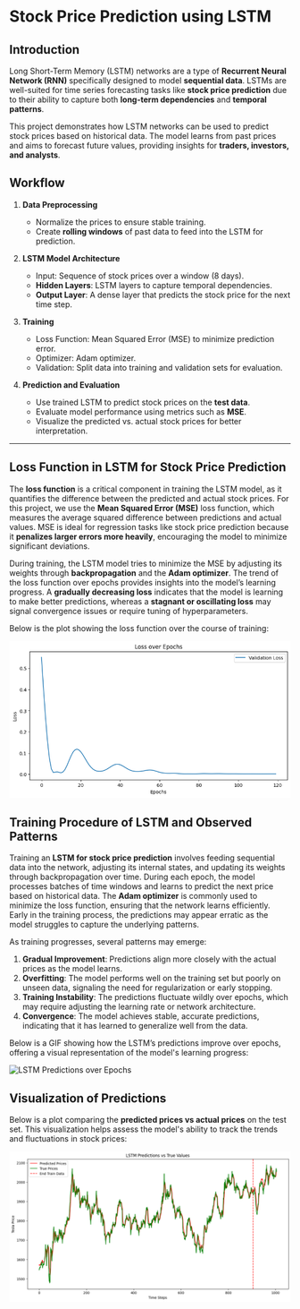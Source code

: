 # Stock Price Prediction using LSTM

## Introduction

Long Short-Term Memory (LSTM) networks are a type of **Recurrent Neural Network (RNN)** specifically designed to model **sequential data**. LSTMs are well-suited for time series forecasting tasks like **stock price prediction** due to their ability to capture both **long-term dependencies** and **temporal patterns**.

This project demonstrates how LSTM networks can be used to predict stock prices based on historical data. The model learns from past prices and aims to forecast future values, providing insights for **traders, investors, and analysts**.



## Workflow

1. **Data Preprocessing**  
   - Normalize the prices to ensure stable training.
   - Create **rolling windows** of past data to feed into the LSTM for prediction. 

2. **LSTM Model Architecture**  
   - Input: Sequence of stock prices over a window (8 days).
   - **Hidden Layers**: LSTM layers to capture temporal dependencies.
   - **Output Layer**: A dense layer that predicts the stock price for the next time step.

3. **Training**  
   - Loss Function: Mean Squared Error (MSE) to minimize prediction error.
   - Optimizer: Adam optimizer.
   - Validation: Split data into training and validation sets for evaluation.

4. **Prediction and Evaluation**  
   - Use trained LSTM to predict stock prices on the **test data**.
   - Evaluate model performance using metrics such as **MSE**.
   - Visualize the predicted vs. actual stock prices for better interpretation.

---
## Loss Function in LSTM for Stock Price Prediction

The **loss function** is a critical component in training the LSTM model, as it quantifies the difference between the predicted and actual stock prices. For this project, we use the **Mean Squared Error (MSE)** loss function, which measures the average squared difference between predictions and actual values. MSE is ideal for regression tasks like stock price prediction because it **penalizes larger errors more heavily**, encouraging the model to minimize significant deviations.

During training, the LSTM model tries to minimize the MSE by adjusting its weights through **backpropagation** and the **Adam optimizer**. The trend of the loss function over epochs provides insights into the model’s learning progress. A **gradually decreasing loss** indicates that the model is learning to make better predictions, whereas a **stagnant or oscillating loss** may signal convergence issues or require tuning of hyperparameters.

Below is the plot showing the loss function over the course of training:

![Loss Function Plot](plots/LSTM_Loss.png)

## Training Procedure of LSTM and Observed Patterns

Training an **LSTM for stock price prediction** involves feeding sequential data into the network, adjusting its internal states, and updating its weights through backpropagation over time. During each epoch, the model processes batches of time windows and learns to predict the next price based on historical data. The **Adam optimizer** is commonly used to minimize the loss function, ensuring that the network learns efficiently. Early in the training process, the predictions may appear erratic as the model struggles to capture the underlying patterns.

As training progresses, several patterns may emerge:
1. **Gradual Improvement**: Predictions align more closely with the actual prices as the model learns.
2. **Overfitting**: The model performs well on the training set but poorly on unseen data, signaling the need for regularization or early stopping.
3. **Training Instability**: The predictions fluctuate wildly over epochs, which may require adjusting the learning rate or network architecture.
4. **Convergence**: The model achieves stable, accurate predictions, indicating that it has learned to generalize well from the data.

Below is a GIF showing how the LSTM’s predictions improve over epochs, offering a visual representation of the model's learning progress:

![LSTM Predictions over Epochs](plots/lstm_prediction.gif)


## Visualization of Predictions

Below is a plot comparing the **predicted prices vs actual prices** on the test set. This visualization helps assess the model's ability to track the trends and fluctuations in stock prices:

![Predicted vs Actual Prices](plots/LSTM_final_predictions.png)
